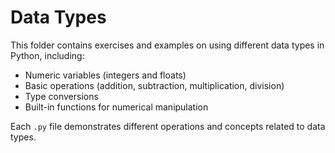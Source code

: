 # Data Types

This folder contains exercises and examples on using different data types in Python, including:
- Numeric variables (integers and floats)
- Basic operations (addition, subtraction, multiplication, division)
- Type conversions
- Built-in functions for numerical manipulation

Each `.py` file demonstrates different operations and concepts related to data types.

